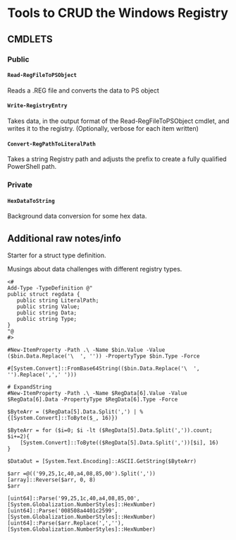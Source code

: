 # Tools to CRUD the Windows Registry

## CMDLETS
### Public
#### `Read-RegFileToPSObject`
Reads a .REG file and converts the data to PS object

#### `Write-RegistryEntry`
Takes data, in the output format of the Read-RegFileToPSObject cmdlet, and writes it to the registry. (Optionally, verbose for each item written)

#### `Convert-RegPathToLiteralPath`
Takes a string Registry path and adjusts the prefix to create a fully qualified PowerShell path.

### Private
#### `HexDataToString`
Background data conversion for some hex data.  

## Additional raw notes/info
Starter for a struct type definition.  

Musings about data challenges with different registry types.  

```
<# 
Add-Type -TypeDefinition @"
public struct regdata {
   public string LiteralPath;
   public string Value;
   public string Data;
   public string Type;
}
"@
#>

#New-ItemProperty -Path .\ -Name $bin.Value -Value ($bin.Data.Replace('\  ', '')) -PropertyType $bin.Type -Force

#[System.Convert]::FromBase64String(($bin.Data.Replace('\  ', '').Replace(',',' ')))

# ExpandString
#New-ItemProperty -Path .\ -Name $RegData[6].Value -Value $RegData[6].Data -PropertyType $RegData[6].Type -Force

$ByteArr = ($RegData[5].Data.Split(',') | %{[System.Convert]::ToByte($_, 16)})

$ByteArr = for ($i=0; $i -lt ($RegData[5].Data.Split(',')).count; $i+=2){
    [System.Convert]::ToByte(($RegData[5].Data.Split(','))[$i], 16)
}

$DataOut = [System.Text.Encoding]::ASCII.GetString($ByteArr)

$arr =@(('99,25,1c,40,a4,08,85,00').Split(','))
[array]::Reverse($arr, 0, 8)
$arr

[uint64]::Parse('99,25,1c,40,a4,08,85,00', [System.Globalization.NumberStyles]::HexNumber)
[uint64]::Parse('008508a4401c2599', [System.Globalization.NumberStyles]::HexNumber)
[uint64]::Parse($arr.Replace(',',''), [System.Globalization.NumberStyles]::HexNumber)
```
